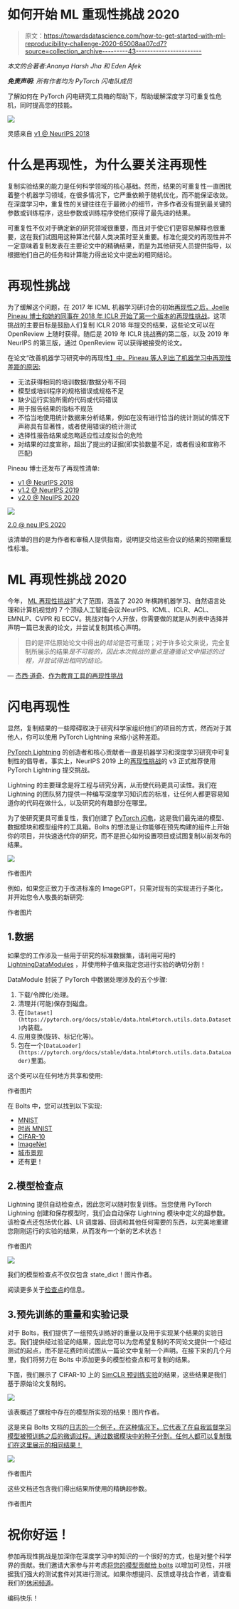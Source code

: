 # 如何开始 ML 重现性挑战 2020

> 原文：<https://towardsdatascience.com/how-to-get-started-with-ml-reproducibility-challenge-2020-65008aa07cd7?source=collection_archive---------43----------------------->

*本文的合著者:Ananya Harsh Jha 和 Eden Afek*

***免责声明:*** *所有作者均为 PyTorch 闪电队成员*

了解如何在 PyTorch 闪电研究工具箱的帮助下，帮助缓解深度学习可重复性危机，同时提高您的技能。

![](img/18f26df3144ea2bcf5184cdea11cb384.png)

灵感来自 [v1 @ NeurIPS 2018](https://media.neurips.cc/Conferences/NIPS2018/Slides/jpineau-NeurIPS-dec18-fb.pdf)

# 什么是再现性，为什么要关注再现性

复制实验结果的能力是任何科学领域的核心基础。然而，结果的可重复性一直困扰着整个机器学习领域，在很多情况下，它严重依赖于随机优化，而不能保证收敛。在深度学习中，重复性的关键往往在于最微小的细节，许多作者没有提到最关键的参数或训练程序，这些参数或训练程序使他们获得了最先进的结果。

可重复性不仅对于确定新的研究领域很重要，而且对于使它们更容易解释也很重要，这在我们试图用这种算法代替人类决策时至关重要。标准化提交的再现性并不一定意味着复制发表在主要论文中的精确结果，而是为其他研究人员提供指导，以根据他们自己的任务和计算能力得出论文中提出的相同结论。

# 再现性挑战

为了缓解这个问题，在 2017 年 ICML 机器学习研讨会的初始[再现性之后，Joelle Pineau 博士和她的同事在 2018 年 ICLR 开始了第一个版本的](https://sites.google.com/view/icml-reproducibility-workshop/icml2017)[再现性挑战](https://www.cs.mcgill.ca/~jpineau/ICLR2018-ReproducibilityChallenge.html)。这项挑战的主要目标是鼓励人们复制 ICLR 2018 年提交的结果，这些论文可以在 OpenReview 上随时获得。随后是 2019 年 ICLR 挑战赛的第二版，以及 2019 年 NeurIPS 的第三版，通过 OpenReview 可以获得被接受的论文。

在论文“改善机器学习研究中的再现性[】中，Pineau 等人列出了机器学习中再现性差距的原因:](https://arxiv.org/pdf/2003.12206.pdf)

*   无法获得相同的培训数据/数据分布不同
*   模型或培训程序的规格错误或规格不足
*   缺少运行实验所需的代码或代码错误
*   用于报告结果的指标不规范
*   不恰当地使用统计数据来分析结果，例如在没有进行恰当的统计测试的情况下声称具有显著性，或者使用错误的统计测试
*   选择性报告结果或忽略适应性过度拟合的危险
*   对结果的过度宣称，超出了提出的证据(即实验数量不足，或者假设和宣称不匹配)

Pineau 博士还发布了再现性清单:

*   [v1 @ NeurIPS 2018](https://media.neurips.cc/Conferences/NIPS2018/Slides/jpineau-NeurIPS-dec18-fb.pdf)
*   [v1.2 @ NeurIPS 2019](https://www.cs.mcgill.ca/~jpineau/ReproducibilityChecklist-v1.2.pdf)
*   [v2.0 @ NeuIPS 2020](https://www.cs.mcgill.ca/~jpineau/ReproducibilityChecklist-v2.0.pdf)

![](img/d4c64f2dcabf0ab6661eee0093bfd303.png)

[2.0 @ neu IPS 2020](https://www.cs.mcgill.ca/~jpineau/ReproducibilityChecklist-v2.0.pdf)

该清单的目的是为作者和审稿人提供指南，说明提交给这些会议的结果的预期重现性标准。

# ML 再现性挑战 2020

今年， [ML 再现性挑战](https://paperswithcode.com/rc2020)扩大了范围，涵盖了 2020 年横跨机器学习、自然语言处理和计算机视觉的 7 个顶级人工智能会议:NeurIPS、ICML、ICLR、ACL、EMNLP、CVPR 和 ECCV。挑战对每个人开放，你需要做的就是从列表中选择并声明一篇已发表的论文，并尝试复制其核心声明。

> 目的是评估原始论文中得出的*结论*是否可重现；对于许多论文来说，完全复制所展示的结果*是不可能的，因此本次挑战的重点是遵循论文中描述的过程，并尝试得出相同的结论。*

— [杰西·道奇](https://medium.com/paperswithcode/the-reproducibility-challenge-as-an-educational-tool-cd1596e3716c)、[作为教育工具的再现性挑战](https://medium.com/paperswithcode/the-reproducibility-challenge-as-an-educational-tool-cd1596e3716c)

# 闪电再现性

显然，复制结果的一些障碍取决于研究科学家组织他们的项目的方式，然而对于其他人，你可以使用 PyTorch Lightning 来缩小这种差距。

[PyTorch Lightning](https://github.com/PyTorchLightning/pytorch-lightning) 的创造者和核心贡献者一直是机器学习和深度学习研究中可复制性的倡导者。事实上，NeurIPS 2019 上的[再现性挑战](https://reproducibility-challenge.github.io/neurips2019/)的 v3 正式推荐使用 PyTorch Lightning 提交挑战。

Lightning 的主要理念是将工程与研究分离，从而使代码更具可读性。我们在 Lightning 的团队努力提供一种编写深度学习知识库的标准，让任何人都更容易知道你的代码在做什么，以及研究的有趣部分在哪里。

为了使研究更具可重复性，我们创建了 [PyTorch 闪电](https://github.com/PyTorchLightning/pytorch-lightning-bolts)，这是我们最先进的模型、数据模块和模型组件的工具箱。Bolts 的想法是让你能够在预先构建的组件上开始你的项目，并快速迭代你的研究，而不是担心如何设置项目或试图复制以前发布的结果。

![](img/c75a71b2f319bedf907f08681652d663.png)

作者图片

例如，如果您正致力于改进标准的 ImageGPT，只需对现有的实现进行子类化，并开始您令人敬畏的新研究:

作者图片

## 1.数据

如果您的工作涉及一些用于研究的标准数据集，请利用可用的 [LightningDataModules](https://pytorch-lightning.readthedocs.io/en/stable/datamodules.html) ，并使用种子值来指定您进行实验的确切分割！

DataModule 封装了 PyTorch 中数据处理涉及的五个步骤:

1.  下载/令牌化/处理。
2.  清理并(可能)保存到磁盘。
3.  在`[Dataset](https://pytorch.org/docs/stable/data.html#torch.utils.data.Dataset)`内装载。
4.  应用变换(旋转、标记化等)。
5.  包在一个`[DataLoader](https://pytorch.org/docs/stable/data.html#torch.utils.data.DataLoader)`里面。

这个类可以在任何地方共享和使用:

作者图片

在 Bolts 中，您可以找到以下实现:

*   [MNIST](https://github.com/PyTorchLightning/pytorch-lightning-bolts/blob/master/pl_bolts/datamodules/mnist_datamodule.py)
*   [时尚 MNIST](https://github.com/PyTorchLightning/pytorch-lightning-bolts/blob/master/pl_bolts/datamodules/fashion_mnist_datamodule.py)
*   [CIFAR-10](https://github.com/PyTorchLightning/pytorch-lightning-bolts/blob/master/pl_bolts/datamodules/cifar10_datamodule.py)
*   [ImageNet](https://github.com/PyTorchLightning/pytorch-lightning-bolts/blob/master/pl_bolts/datamodules/imagenet_datamodule.py)
*   [城市景观](https://github.com/PyTorchLightning/pytorch-lightning-bolts/blob/master/pl_bolts/datamodules/cityscapes_datamodule.py)
*   还有[更](https://github.com/PyTorchLightning/pytorch-lightning-bolts/tree/master/pl_bolts/datamodules)！

## 2.模型检查点

Lightning 提供自动检查点，因此您可以随时恢复训练。当您使用 PyTorch Lightning 创建和保存模型时，我们会自动保存 Lightning 模块中定义的超参数。该检查点还包括优化器、LR 调度器、回调和其他任何需要的东西，以完美地重建您刚刚运行的实验的结果，从而发布一个新的艺术状态！

作者图片

![](img/69197830c3f320e12ae15a65bcfddefa.png)

我们的模型检查点不仅仅包含 state_dict！图片作者。

阅读更多关于[检查点](https://pytorch-lightning.readthedocs.io/en/stable/weights_loading.html)的信息。

## 3.预先训练的重量和实验记录

对于 Bolts，我们提供了一组预先训练好的重量以及用于实现某个结果的实验日志。我们提供经过验证的结果，因此您可以为您希望复制的不同论文提供一个经过测试的起点，而不是花费时间试图从一篇论文中复制一个声明。在接下来的几个月里，我们将努力在 Bolts 中添加更多的模型检查点和可复制的结果。

下面，我们展示了 CIFAR-10 上的 [SimCLR 预训练实验](https://pytorch-lightning-bolts.readthedocs.io/en/latest/self_supervised_models.html#cifar-10-baseline)的结果，这些结果是我们基于原始论文复制的。

![](img/2dd1fa6f301054694bd221c4b2f096e7.png)

该表概述了螺栓中存在的模型所实现的结果！图片作者。

这是来自 Bolts 文档的[日志的一个例子，在这种情况下，它代表了在自我监督学习模型被预训练之后的微调过程。通过数据模块中的种子分割，任何人都可以复制我们在这里展示的相同结果！](https://pytorch-lightning-bolts.readthedocs.io/en/latest/self_supervised_models.html#simclr)

![](img/826cdad1af086134e7b6d879b9036854.png)

作者图片

这些文档还包含我们得出结果所使用的精确超参数。

作者图片

# 祝你好运！

参加再现性挑战是加深你在深度学习中的知识的一个很好的方式，也是对整个科学界的贡献。我们邀请大家参与并考虑[将您的模型贡献给 bolts](https://pytorch-lightning-bolts.readthedocs.io/en/stable/models.html) 以增加可见性，并根据我们强大的测试套件对其进行测试。如果你想提问、反馈或寻找合作者，请查看我们的[休闲频道](https://join.slack.com/t/pytorch-lightning/shared_invite/zt-f6bl2l0l-JYMK3tbAgAmGRrlNr00f1A)。

编码快乐！
